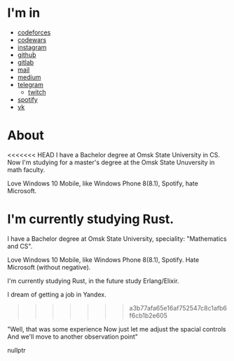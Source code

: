 # I'm in
  - [codeforces](https://www.codeforces.com/profile/WhoIsPrivalov "Codeforces (sponsored by Telegram)")
  - [codewars](https://www.codewars.com/users/NotAPattern "Codewars")
  - [instagram](https://www.instagram.com/NotAPattern1 "Instagram")
  - [github](https://www.github.com/NotAPattern "GitHub")
  - [gitlab](https://www.gitlab.com/NotAPattern "GitLab")
  - [mail](mailto:nikita.karatsev@gmail.com "Gmail")
  - [medium](https://www.medium.com/@notapattern "Medium")
  - [telegram](https://www.t.me/NotAPattern "Telegram")
	- [twitch](https://www.twitch.tv/notapattern "Twitch")
  - [spotify](https://open.spotify.com/user/ilz2empiateqi06y9t6nvu3nv "Spotify")  
  - [vk](https://www.vk.com/NotAPattern "VK")
  
# About
<<<<<<< HEAD
I have a Bachelor degree at Omsk State University in CS. Now I'm studying for a master's degree at the Omsk State Unuversity in math faculty. 
  
Love Windows 10 Mobile, like Windows Phone 8(8.1), Spotify, hate Microsoft.
  
I'm currently studying Rust.  
=======
I have a Bachelor degree at Omsk State University, speciality: "Mathematics and CS".

Love Windows 10 Mobile, like Windows Phone 8(8.1), Spotify. Hate Microsoft (without negative).

I'm currently studying Rust, in the future study Erlang/Elixir.

I dream of getting a job in Yandex.
>>>>>>> a3b77afa65e16af752547c8c1afb6f6cb1b2e605

"Well, that was some experience
Now just let me adjust the spacial controls
And we'll move to another observation point"  

nullptr
